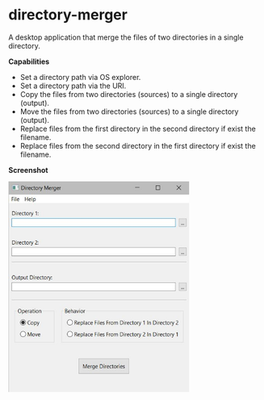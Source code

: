 # directory-merger
A desktop application that merge the files of two directories in a single directory.

**Capabilities**

* Set a directory path via OS explorer.
* Set a directory path via the URI.
* Copy the files from two directories (sources) to a single directory (output).
* Move the files from two directories (sources) to a single directory (output).
* Replace files from the first directory in the second directory if exist the filename.
* Replace files from the second directory in the first directory if exist the filename.

**Screenshot**

<img src="https://raw.githubusercontent.com/plainoldprogrammer/directory-merger/master/screenshots/screenshot-main-window.jpg" width="358" height="417">
